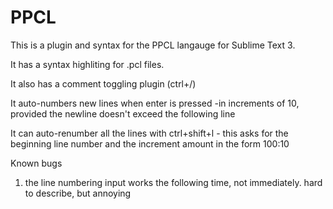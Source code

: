 # PPCL

This is a plugin and syntax for the PPCL langauge for Sublime Text 3.

It has a syntax highliting for .pcl files.

It also has a comment toggling plugin (ctrl+/)

It auto-numbers new lines when enter is pressed
    -in increments of 10, provided the newline doesn't exceed the following line

It can auto-renumber all the lines with ctrl+shift+l
    - this asks for the beginning line number and the increment amount in the form
    100:10

Known bugs

1) the line numbering input works the following time, not immediately.  hard to describe, but annoying

